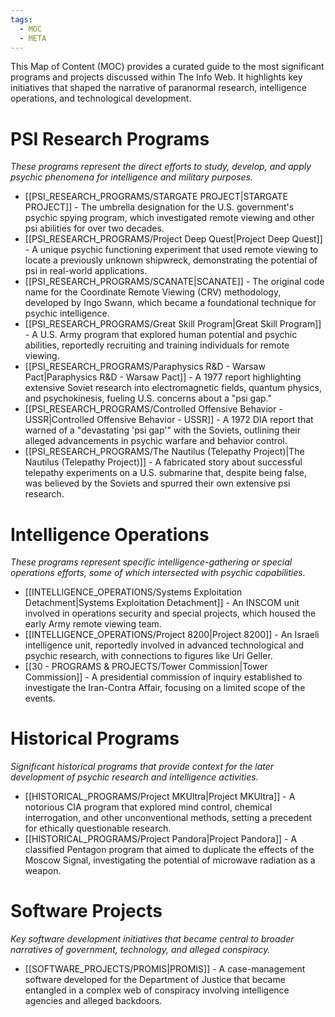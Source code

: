 ```yaml
---
tags:
  - MOC
  - META
---
```

This Map of Content (MOC) provides a curated guide to the most significant programs and projects discussed within The Info Web. It highlights key initiatives that shaped the narrative of paranormal research, intelligence operations, and technological development.

# PSI Research Programs
*These programs represent the direct efforts to study, develop, and apply psychic phenomena for intelligence and military purposes.*

- [[PSI_RESEARCH_PROGRAMS/STARGATE PROJECT|STARGATE PROJECT]] - The umbrella designation for the U.S. government's psychic spying program, which investigated remote viewing and other psi abilities for over two decades.
- [[PSI_RESEARCH_PROGRAMS/Project Deep Quest|Project Deep Quest]] - A unique psychic functioning experiment that used remote viewing to locate a previously unknown shipwreck, demonstrating the potential of psi in real-world applications.
- [[PSI_RESEARCH_PROGRAMS/SCANATE|SCANATE]] - The original code name for the Coordinate Remote Viewing (CRV) methodology, developed by Ingo Swann, which became a foundational technique for psychic intelligence.
- [[PSI_RESEARCH_PROGRAMS/Great Skill Program|Great Skill Program]] - A U.S. Army program that explored human potential and psychic abilities, reportedly recruiting and training individuals for remote viewing.
- [[PSI_RESEARCH_PROGRAMS/Paraphysics R&D - Warsaw Pact|Paraphysics R&D - Warsaw Pact]] - A 1977 report highlighting extensive Soviet research into electromagnetic fields, quantum physics, and psychokinesis, fueling U.S. concerns about a "psi gap."
- [[PSI_RESEARCH_PROGRAMS/Controlled Offensive Behavior - USSR|Controlled Offensive Behavior - USSR]] - A 1972 DIA report that warned of a "devastating 'psi gap'" with the Soviets, outlining their alleged advancements in psychic warfare and behavior control.
- [[PSI_RESEARCH_PROGRAMS/The Nautilus (Telepathy Project)|The Nautilus (Telepathy Project)]] - A fabricated story about successful telepathy experiments on a U.S. submarine that, despite being false, was believed by the Soviets and spurred their own extensive psi research.

# Intelligence Operations
*These programs represent specific intelligence-gathering or special operations efforts, some of which intersected with psychic capabilities.*

- [[INTELLIGENCE_OPERATIONS/Systems Exploitation Detachment|Systems Exploitation Detachment]] - An INSCOM unit involved in operations security and special projects, which housed the early Army remote viewing team.
- [[INTELLIGENCE_OPERATIONS/Project 8200|Project 8200]] - An Israeli intelligence unit, reportedly involved in advanced technological and psychic research, with connections to figures like Uri Geller.
- [[30 - PROGRAMS & PROJECTS/Tower Commission|Tower Commission]] - A presidential commission of inquiry established to investigate the Iran-Contra Affair, focusing on a limited scope of the events.

# Historical Programs
*Significant historical programs that provide context for the later development of psychic research and intelligence activities.*

- [[HISTORICAL_PROGRAMS/Project MKUltra|Project MKUltra]] - A notorious CIA program that explored mind control, chemical interrogation, and other unconventional methods, setting a precedent for ethically questionable research.
- [[HISTORICAL_PROGRAMS/Project Pandora|Project Pandora]] - A classified Pentagon program that aimed to duplicate the effects of the Moscow Signal, investigating the potential of microwave radiation as a weapon.

# Software Projects
*Key software development initiatives that became central to broader narratives of government, technology, and alleged conspiracy.*

- [[SOFTWARE_PROJECTS/PROMIS|PROMIS]] - A case-management software developed for the Department of Justice that became entangled in a complex web of conspiracy involving intelligence agencies and alleged backdoors.
